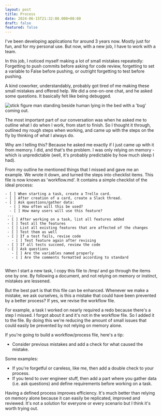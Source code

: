 ```yaml
---
layout: post
title: Process
date: 2024-06-15T21:32:00.000+08:00
draft: false
featured: false
---
```

I've been developing applications for around 3 years now. Mostly just for fun, and for my personal use. But now, with a new job, I have to work with a team.

In this job, I noticed myself making a lot of small mistakes repeatedly: Forgetting to push commits before asking for code review, forgetting to set a variable to False before pushing, or outright forgetting to test before pushing.

A kind coworker, understandably, probably got tired of me making these small mistakes and offered help. We did a one-on-one chat, and he asked some questions. It basically felt like being debugged.

![stick figure man standing beside human lying in the bed with a 'bug' coming out.](/img/uploads/human-debugging-human.jpg "Human debugging human")

The most important part of our conversation was when he asked me to outline what I do when I work, from start to finish. So I thought it through, outlined my rough steps when working, and came up with the steps on the fly by thinking of what I always do.

Why am I telling this? Because he asked me exactly if I just came up with it from memory. I did, and that's the problem. I was only relying on memory - which is unpredictable (well, it's probably predictable by how much sleep I had). 

From my outline he mentioned things that I missed and gave me an example. We wrote it down, and turned the steps into checklist items. This file is now known as 'workflow.md'. It contains a simple checklist of the ideal process:

```
- [ ] When starting a task, create a Trello card.
- [ ] After creation of a card, create a Slack thread.
- [ ] Ask questions/gather data:
  - [ ] How often will this be used?
  - [ ] How many users will use this feature?
 ...
 - [ ] After working on a task, list all features added
 - [ ] Test all the features
 - [ ] List all existing features that are affected of the changes
 - [ ] Test them as well
 - [ ] If a test fails, revise code
   - [ ] Test feature again after revising
 - [ ] If all tests succeed, review the code
 - [ ] Ask questions
   - [ ] Are the variables named properly
   - [ ] Are the comments formatted according to standard
   
```

When I start a new task, I copy this file to /tmp/ and go through the items one by one. By following a document, and not relying on memory or instinct, mistakes are lessened.

But the best part is that this file can be enhanced. Whenever we make a mistake, we ask ourselves, is this a mistake that could have been prevented by a better process? If yes, we revise the workflow file.

For example, a task I worked on nearly required a redo because there's a step I missed. I forgot about it and it's not in the workflow file. So I added it to the file. By doing this we're reducing the amount of small issues that could easily be prevented by not relying on memory alone. 

If you're going to build a workflow/process file, here's a tip:

* Consider previous mistakes and add a check for what caused the mistake. 

Some examples:

* If you're forgetful or careless, like me, then add a double check to your process. 
* If you tend to over engineer stuff, then add a part where you gather data (i.e. ask questions) and define requirements before working on a task.

Having a defined process improves efficiency. It's much better than relying on memory alone because it can easily be replicated, improved and reviewed. It's not a solution for everyone or every scenario but I think it's worth trying out.

